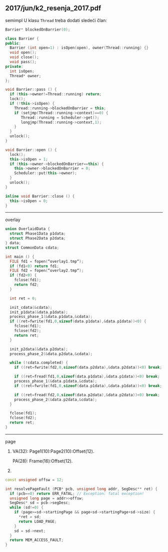 2017/jun/k2_resenja_2017.pdf
--------------------------------------------------------------------------------
semimpl
U klasu `Thread` treba dodati sledeći član:
```cpp
Barrier* blockedOnBarrier(0);
```
```cpp
class Barrier {
public:
  Barrier (int open=1) : isOpen(open), owner(Thread::running) {}
  void open();
  void close();
  void pass();
private:
  int isOpen;
  Thread* owner;
};

void Barrier::pass () {
  if (this->owner!=Thread::running) return;
  lock();
  if (!this->isOpen) {
    Thread::running->blockedOnBarrier = this;
    if (setjmp(Thread::running->context)==0) {
       Thread::running = Scheduler->get();
       longjmp(Thread::running->context,1);
    }
  }
  unlock();
}

void Barrier::open () {
  lock();
  this->isOpen = 1;
  if (this->owner->blockedOnBarrier==this) {
    this->owner->blockedOnBarrier = 0;
    Scheduler::put(this->owner);
  }
  unlock();
}

inline void Barrier::close () {
  this->isOpen = 0;
}
```

--------------------------------------------------------------------------------
overlay
```cpp
union OverlaidData {
  struct Phase1Data p1data;
  struct Phase2Data p2data;
} data;
struct CommonData cdata;

int main () {
  FILE fd1 = fopen(“overlay1.tmp“);
  if (fd1<0) return fd1;
  FILE fd2 = fopen(“overlay2.tmp“);
  if (fd2<0) {
    fclose(fd1);
    return fd2;
  }

  int ret = 0;

  init_cdata(&cdata);
  init_p1data(&data.p1data);
  process_phase_1(&data.p1data,&cdata);
  if ((ret=fwrite(fd1,0,sizeof(data.p1data),&data.p1data))<0) {
    fclose(fd1);
    fclose(fd2);
    return ret;
  }

  init_p2data(&data.p2data);
  process_phase_2(&data.p2data,&cdata);

  while (!cdata.completed) {
    if ((ret=fwrite(fd2,0,sizeof(data.p2data),&data.p2data))<0) break;

    if ((ret=fread(fd1,0,sizeof(data.p1data),&data.p1data))<0) break;
    process_phase_1(&data.p1data,&cdata);
    if ((ret=fwrite(fd1,0,sizeof(data.p1data),&data.p1data))<0) break;

    if ((ret=fread(fd2,0,sizeof(data.p2data),&data.p2data))<0) break;
    process_phase_2(&data.p2data,&cdata);
  }

  fclose(fd1);
  fclose(fd2);
  return ret;
}
```

--------------------------------------------------------------------------------
page
1. VA(32): Page1(10):Page2(10):Offset(12).

   PA(28): Frame(16):Offset(12).
2. 
```cpp
const unsigned offsw = 12;

int resolvePageFault (PCB* pcb, unsigned long addr, SegDesc** ret) {
  if (pcb==0) return ERR_FATAL; // Exception: fatal exception!
  unsigned long page = addr>>offsw;
  SegDesc* sd = pcb->segDesc;
  while (sd!=0) {
    if (page>=sd->startingPage && page<sd->startingPage+sd->size) {
      *ret = sd;
      return LOAD_PAGE;
    }
    sd = sd->next;
  }
  return MEM_ACCESS_FAULT;
}
```
